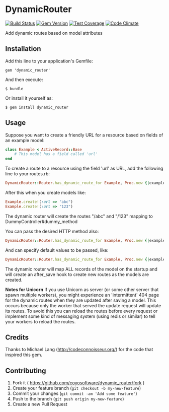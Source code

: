 # DynamicRouter

[![Build Status](https://travis-ci.org/coyosoftware/dynamic_router.svg?branch=master)](https://travis-ci.org/coyosoftware/dynamic_router) [![Gem Version](https://badge.fury.io/rb/dynamic_router.png)](http://badge.fury.io/rb/dynamic_router) [![Test Coverage](https://codeclimate.com/github/coyosoftware/dynamic_router/badges/coverage.svg)](https://codeclimate.com/github/coyosoftware/dynamic_router) [![Code Climate](https://codeclimate.com/github/coyosoftware/dynamic_router/badges/gpa.svg)](https://codeclimate.com/github/coyosoftware/dynamic_router)

Add dynamic routes based on model attributes

## Installation

Add this line to your application's Gemfile:

    gem 'dynamic_router'

And then execute:

    $ bundle

Or install it yourself as:

    $ gem install dynamic_router

## Usage

Suppose you want to create a friendly URL for a resource based on fields of an example model:
```ruby
class Example < ActiveRecord::Base
	# This model has a field called 'url'
end
```	
To create a route to a resource using the field 'url' as URL, add the following line to your routes.rb:
```ruby
DynamicRouter::Router.has_dynamic_route_for Example, Proc.new {|example| "/#{example.url}"}, "dummy#dummy_method"
```
	
After this when you create models like:
```ruby
Example.create!(:url => "abc")
Example.create!(:url => "123")
```	
The dynamic router will create the routes "/abc" and "/123" mapping to DummyController#dummy_method

You can pass the desired HTTP method also:
```ruby	
DynamicRouter::Router.has_dynamic_route_for Example, Proc.new {|example| "/#{example.url}"}, "dummy#dummy_method", :method => :post
```	
And can specify default values to be passed, like:
```ruby
DynamicRouter::Router.has_dynamic_route_for Example, Proc.new {|example| "/#{example.url}"}, "dummy#dummy_method", :defaults => {:some_value => Proc.new {|example| example.default_field}}
```	
The dynamic router will map ALL records of the model on the startup and will create an after_save hook to create new routes as the models are created.

**Notes for Unicorn**
If you use Unicorn as server (or some other server that spawn multiple workers), you might experience an 'intermittent' 404 page for the dynamic routes when they are updated after saving a model.
This occurs because only the worker that served the update request will update its routes. 
To avoid this you can reload the routes before every request or implement some kind of messaging system (using redis or similar) to tell your workers to reload the routes.


## Credits
Thanks to Michael Lang (http://codeconnoisseur.org/) for the code that inspired this gem.

## Contributing

1. Fork it ( https://github.com/coyosoftware/dynamic_router/fork )
2. Create your feature branch (`git checkout -b my-new-feature`)
3. Commit your changes (`git commit -am 'Add some feature'`)
4. Push to the branch (`git push origin my-new-feature`)
5. Create a new Pull Request
